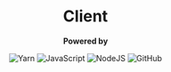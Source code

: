 <div align="center">
  <h1>Client</h1>
<p>
<strong>Powered by</strong>

![Yarn](https://img.shields.io/badge/yarn-2C8EBB.svg?style=falt&logo=yarn&logoColor=white)
![JavaScript](https://img.shields.io/badge/javascript-%23323330.svg?style=falt&logo=javascript&logoColor=%23F7DF1E)
![NodeJS](https://img.shields.io/badge/node.js-6DA55F?style=falt&logo=node.js&logoColor=white)
![GitHub](https://img.shields.io/badge/github_actions-2088FF.svg?style=falt&logo=githubactions&logoColor=white)

</p>
</div>
